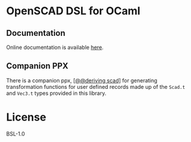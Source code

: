 # OpenSCAD DSL for OCaml

## Documentation
Online documentation is available
[here](https://geoffder.github.io/scad-ml/scad_ml/Scad_ml/index.html).

## Companion PPX
There is a companion ppx, [\[@@deriving
scad\]](https://github.com/geoffder/ppx_deriving_scad) for generating
transformation functions for user defined records made up of the `Scad.t` and
`Vec3.t` types provided in this library.

# License
BSL-1.0
